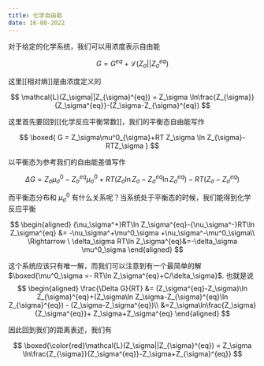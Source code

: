 ```yaml
---
title: 化学自由能
date: 16-08-2022
---
```


对于给定的化学系统，我们可以用浓度表示自由能

$$
G=G^{eq}+\mathcal{L}(Z_\sigma||Z_{\sigma}^{eq})
$$

这里[[相对熵]]是由浓度定义的

$$
\mathcal{L}(Z_\sigma||Z_{\sigma}^{eq}) = Z_\sigma \ln\frac{Z_{\sigma}}{Z_\sigma^{eq}}-(Z_\sigma-Z_{\sigma}^{eq})
$$

这里首先要回到[[化学反应平衡常数]]，我们的平衡态自由能写作

$$
\boxed{
G = Z_\sigma\mu^0_{\sigma}+RT Z_\sigma \ln Z_{\sigma}-RTZ_\sigma
}
$$

以平衡态为参考我们的自由能差值写作

$$
\Delta G  = Z_\sigma\mu^0_\sigma-Z_\sigma^{eq}\mu^0_\sigma +RT (Z_\sigma \ln Z_\sigma-Z_\sigma^{eq}\ln Z_\sigma^{eq})-RT(Z_{\sigma}-Z_\sigma^{eq})
$$

而平衡态分布和 $\mu^0_\sigma$ 有什么关系呢？当系统处于平衡态的时候，我们能得到化学反应平衡

$$
\begin{aligned}
{\nu_\sigma^+}RT\ln Z_\sigma^{eq}-{\nu_\sigma^-}RT\ln Z_\sigma^{eq} &= -\nu_\sigma^+\mu^0_\sigma +\nu_\sigma^-\mu^0_\sigma\\
\Rightarrow \ \delta_\sigma RT\ln Z_\sigma^{eq}&=-\delta_\sigma \mu^0_\sigma
\end{aligned}
$$

这个系统应该只有唯一解，而我们可以注意到有一个最简单的解 $\boxed{\mu^0_\sigma =- RT\ln Z_\sigma^{eq}+C/\delta_\sigma}$. 也就是说
$$
\begin{aligned}
\frac{\Delta G}{RT} 
&= (Z_\sigma^{eq}-Z_\sigma)\ln Z_{\sigma}^{eq}+(Z_\sigma\ln Z_\sigma-Z_{\sigma}^{eq}\ln Z_{\sigma}^{eq}) - (Z_\sigma-Z_\sigma^{eq})\\
&=Z_\sigma\ln\frac{Z_\sigma}{Z_\sigma^{eq}}+ Z_\sigma+Z_\sigma^{eq}
\end{aligned}
$$

因此回到我们的距离表述，我们有

$$
\boxed{\color{red}\mathcal{L}(Z_\sigma||Z_{\sigma}^{eq}) = Z_\sigma \ln\frac{Z_{\sigma}}{Z_\sigma^{eq}}-Z_\sigma+Z_{\sigma}^{eq}}
$$